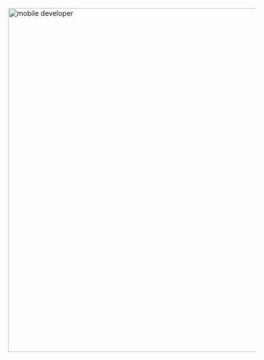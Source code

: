 <img src="https://i.pinimg.com/originals/d4/81/f3/d481f3c72e283309071f79e01b05c06d.gif" alt="mobile developer" width="700"/>
